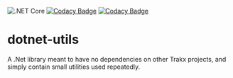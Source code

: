  ![.NET Core](https://github.com/trakx/dotnet-utils/workflows/.NET%20Core/badge.svg) 
 [![Codacy Badge](https://app.codacy.com/project/badge/Grade/29be1a8cd89c4e18aca52d8e96c5c91f)](https://www.codacy.com/gh/trakx/dotnet-utils/dashboard?utm_source=github.com&amp;utm_medium=referral&amp;utm_content=trakx/dotnet-utils&amp;utm_campaign=Badge_Grade) 
 [![Codacy Badge](https://app.codacy.com/project/badge/Coverage/29be1a8cd89c4e18aca52d8e96c5c91f)](https://www.codacy.com/gh/trakx/dotnet-utils/dashboard?utm_source=github.com&utm_medium=referral&utm_content=trakx/dotnet-utils&utm_campaign=Badge_Coverage)

# dotnet-utils

A .Net library meant to have no dependencies on other Trakx projects, and simply contain small utilities used repeatedly.
